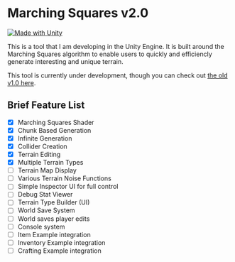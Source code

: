 # Marching Squares v2.0
[![Made with Unity](https://img.shields.io/badge/Made%20with-Unity-57b9d3.svg?style=for-the-badge&logo=unity)](https://unity3d.com)

This is a tool that I am developing in the Unity Engine. It is built around the Marching Squares algorithm to enable users to quickly and efficiencly generate interesting and unique terrain.

This tool is currently under development, though you can check out [the old v1.0 here](https://github.com/joesobo/Marching-Squares).

## Brief Feature List

- [x] Marching Squares Shader
- [x] Chunk Based Generation
- [x] Infinite Generation
- [x] Collider Creation
- [x] Terrain Editing
- [x] Multiple Terrain Types
- [ ] Terrain Map Display
- [ ] Various Terrain Noise Functions
- [ ] Simple Inspector UI for full control
- [ ] Debug Stat Viewer
- [ ] Terrain Type Builder (UI)
- [ ] World Save System
- [ ] World saves player edits
- [ ] Console system
- [ ] Item Example integration
- [ ] Inventory Example integration
- [ ] Crafting Example integration
